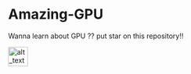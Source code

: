 # Amazing-GPU
Wanna learn about GPU ?? put star on this repository!!

<img alt="alt_text" width="40px" src="https://pasteboard.co/gVYpJsA8Uvmu.png" />

